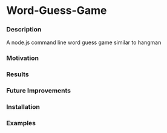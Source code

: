 # Word-Guess-Game

### Description 
A node.js command line word guess game similar to hangman

### Motivation

### Results

### Future Improvements

### Installation

### Examples
